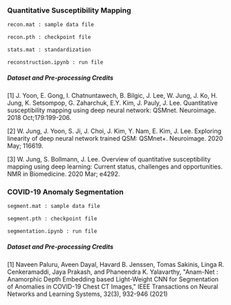 
### Quantitative Susceptibility Mapping

``` md
recon.mat : sample data file

recon.pth : checkpoint file

stats.mat : standardization

reconstruction.ipynb : run file
```

##### Dataset and Pre-processing Credits

<p align="justify" markdown="1">

[1] J. Yoon, E. Gong, I. Chatnuntawech, B. Bilgic, J. Lee, W. Jung, J. Ko, H. Jung, K. Setsompop, G. Zaharchuk, E.Y. Kim, J. Pauly, J. Lee. Quantitative susceptibility mapping using deep neural network: QSMnet. Neuroimage. 2018 Oct;179:199-206.

[2] W. Jung, J. Yoon, S. Ji, J. Choi, J. Kim, Y. Nam, E. Kim, J. Lee. Exploring linearity of deep neural network trained QSM: QSMnet+. Neuroimage. 2020 May; 116619. 

[3] W. Jung, S. Bollmann, J. Lee. Overview of quantitative susceptibility mapping using deep learning: Current status, challenges and opportunities. NMR in Biomedicine. 2020 Mar; e4292. 

</p>


### COVID-19 Anomaly Segmentation

``` md
segment.mat : sample data file

segment.pth : checkpoint file

segmentation.ipynb : run file
```

##### Dataset and Pre-processing Credits

<p align="justify" markdown="1">

[1] Naveen Paluru, Aveen Dayal, Havard B. Jenssen, Tomas Sakinis, Linga R. Cenkeramaddi, Jaya Prakash, and Phaneendra K. Yalavarthy, "Anam-Net : Anamorphic Depth Embedding based Light-Weight CNN for Segmentation of Anomalies in COVID-19 Chest CT Images," IEEE Transactions on Neural Networks and Learning Systems, 32(3), 932-946 (2021)

</p>
